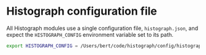# Histograph configuration file

All Histograph modules use a single configuration file, `histograph.json`, and expect the `HISTOGRAPH_CONFIG` environment variable set to its path.

```bash
export HISTOGRAPH_CONFIG = /Users/bert/code/histograph/config/histograph.json
```
